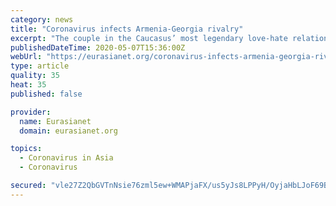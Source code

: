 ```yaml
---
category: news
title: "Coronavirus infects Armenia-Georgia rivalry"
excerpt: "The couple in the Caucasus’ most legendary love-hate relationship, Armenia and Georgia, now has a new topic to argue about: the coronavirus."
publishedDateTime: 2020-05-07T15:36:00Z
webUrl: "https://eurasianet.org/coronavirus-infects-armenia-georgia-rivalry"
type: article
quality: 35
heat: 35
published: false

provider:
  name: Eurasianet
  domain: eurasianet.org

topics:
  - Coronavirus in Asia
  - Coronavirus

secured: "vle27Z2QbGVTnNsie76zml5ew+WMAPjaFX/us5yJs8LPPyH/OyjaHbLJoF69Br/7pjAyVXInqLbKPtnpFQNF2DrUgKFkQSuObSLvyydh9Ojaa6nHhTpyUgkSLrwmuV0oEDzYMERA3i9gbTUJ8O9Oi6Q8XYRq4PCbB4hv5KIkDpipF0++xDVrxkKwahoU7JI4PkiKFDeJKw+2GTsg6KrSDE4Z35Wl9PnsUknBHjDeNH970+oJm4DRxrjgRnendHv7D8v9Z5bCyLTV0bkRizYjOgfKcL7dGwNEnlPLNfCN2HF9L7x8qqUhO0ONwtdof7yjbBayboPh+P6vFUa/VlTIme4DLGsGol1AwLbVoY8Gw2lHcvqBlLyr9O6ptCg0uogRIMyw6NUpYS2vMiETvuTJHKmOe0F5RpiTUs7heTXdQk3MAQrX2y5Wa/4EzeOlb/CpvG4IURZPdHAHfVkz55MgmlNQM4MlDiKKGbyoAPH+h4c=;u3FKWpdkmrXUpr/guRZz/A=="
---
```


